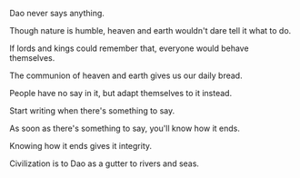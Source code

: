 Dao never says anything.

Though nature is humble,
heaven and earth wouldn't dare tell it what to do.

If lords and kings could remember that,
everyone would behave themselves.

The communion of heaven and earth
gives us our daily bread.

People have no say in it,
but adapt themselves to it instead.

Start writing when there's something to say.

As soon as there's something to say,
you'll know how it ends.

Knowing how it ends gives it integrity.

Civilization is to Dao
as a gutter to rivers and seas.
